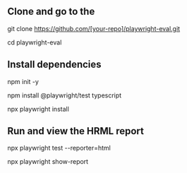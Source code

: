 ## Clone and go to the

git clone https://github.com/[your-repo]/playwright-eval.git

cd playwright-eval


## Install dependencies

npm init -y

npm install @playwright/test typescript

npx playwright install


## Run and view the HRML report

npx playwright test --reporter=html

npx playwright show-report
